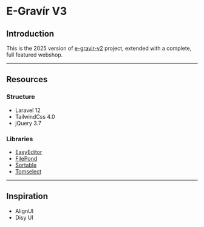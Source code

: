 # E-Gravír V3

## Introduction

This is the 2025 version of [e-gravir-v2](https://github.com/eriktailor/e-gravir-v2) project, extended with a complete, full featured webshop.

---

## Resources

### Structure
- Laravel 12
- TailwindCss 4.0
- jQuery 3.7

### Libraries
- [EasyEditor](https://github.com/im4aLL/easyeditor)
- [FilePond](https://pqina.nl/filepond/docs/getting-started/installation/jquery/)
- [Sortable](https://github.com/SortableJS/Sortable)
- [Tomselect](https://tom-select.js.org/examples/)

---

## Inspiration

- AlignUI
- Disy UI
